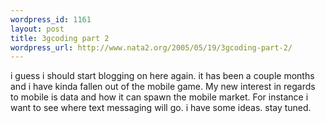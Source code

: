 ```yaml
--- 
wordpress_id: 1161
layout: post
title: 3gcoding part 2
wordpress_url: http://www.nata2.org/2005/05/19/3gcoding-part-2/
---
```

i guess i should start blogging on here again. it has been a couple months and i have kinda fallen out of the mobile game. My new interest in regards to mobile is data and how it can spawn the mobile market. For instance i want to see where text messaging will go. i have some ideas. stay tuned.
